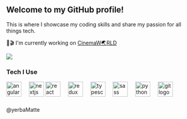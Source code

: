<h2>Welcome to my GitHub profile!</h2>
<p>This is where I showcase my coding skills and share my passion for all things tech.</p>


🍿🎬  I'm currently working on [CinemaW🌏RLD](https://cinema-world-nextjs.vercel.app/)

<a href=""> <img align="center" src="https://github-readme-stats-sigma-five.vercel.app/api/top-langs/?username=yerbamatte&theme=react&layout=compact"/> </a>


### Tech I Use 
<div align="left">
 <img src="https://angular.io/assets/images/logos/angular/angular.svg" alt="angular" width="40" height="40"/>
  <img width="12" />
  <img src="https://cdn.jsdelivr.net/gh/devicons/devicon/icons/nextjs/nextjs-original.svg" height="40" alt="nextjs logo" style="background-color: #FFF/>
  <img width="12" />
  <img src="https://cdn.jsdelivr.net/gh/devicons/devicon/icons/react/react-original.svg" height="40" alt="react logo"  />
  <img width="12" />
  <img src="https://cdn.jsdelivr.net/gh/devicons/devicon/icons/redux/redux-original.svg" height="40" alt="redux logo"  />
  <img width="12" />
  <img src="https://cdn.jsdelivr.net/gh/devicons/devicon/icons/typescript/typescript-original.svg" height="40" alt="typescript logo"  />
  <img width="12" />
  <img src="https://cdn.jsdelivr.net/gh/devicons/devicon/icons/sass/sass-original.svg" height="40" alt="sass logo"  />
  <img width="12" />
  <img src="https://cdn.jsdelivr.net/gh/devicons/devicon/icons/python/python-original.svg" height="40" alt="python logo"  />
  <img width="12" />
  <img src="https://cdn.jsdelivr.net/gh/devicons/devicon/icons/git/git-original.svg" height="40" alt="git logo"  />
  <img width="12" />
</div>

###
                    
@yerbaMatte

###
